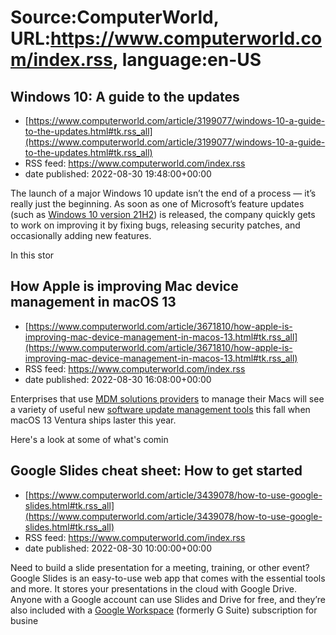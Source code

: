 # Source:ComputerWorld, URL:https://www.computerworld.com/index.rss, language:en-US

## Windows 10: A guide to the updates
 - [https://www.computerworld.com/article/3199077/windows-10-a-guide-to-the-updates.html#tk.rss_all](https://www.computerworld.com/article/3199077/windows-10-a-guide-to-the-updates.html#tk.rss_all)
 - RSS feed: https://www.computerworld.com/index.rss
 - date published: 2022-08-30 19:48:00+00:00

<article>
	<section class="page">
<p>The launch of a major Windows 10 update isn’t the end of a process — it’s really just the beginning. As soon as one of Microsoft’s feature updates (such as <a href="https://www.computerworld.com/article/3640973/microsoft-releases-its-windows-10-november-2021-update.html">Windows 10 version 21H2</a>) is released, the company quickly gets to work on improving it by fixing bugs, releasing security patches, and occasionally adding new features.</p><p>In this stor

## How Apple is improving Mac device management in macOS 13
 - [https://www.computerworld.com/article/3671810/how-apple-is-improving-mac-device-management-in-macos-13.html#tk.rss_all](https://www.computerworld.com/article/3671810/how-apple-is-improving-mac-device-management-in-macos-13.html#tk.rss_all)
 - RSS feed: https://www.computerworld.com/index.rss
 - date published: 2022-08-30 16:08:00+00:00

<article>
	<section class="page">
<p>Enterprises that use <a href="https://www.computerworld.com/article/3666731/apple-mdm-industry-outlook-mergers-acquisitions.html">MDM solutions providers</a> to manage their Macs will see a variety of useful new <a href="https://www.computerworld.com/article/3669290/jamfs-q2-earnings-show-customers-up-34-devices-up-224.html">software update management tools</a> this fall when macOS 13 Ventura ships laster this year.</p><p>Here's a look at some of what's comin

## Google Slides cheat sheet: How to get started
 - [https://www.computerworld.com/article/3439078/how-to-use-google-slides.html#tk.rss_all](https://www.computerworld.com/article/3439078/how-to-use-google-slides.html#tk.rss_all)
 - RSS feed: https://www.computerworld.com/index.rss
 - date published: 2022-08-30 10:00:00+00:00

<article>
	<section class="page">
<p>Need to build a slide presentation for a meeting, training, or other event? Google Slides is an easy-to-use web app that comes with the essential tools and more. It stores your presentations in the cloud with Google Drive. Anyone with a Google account can use Slides and Drive for free, and they’re also included with a <a href="https://workspace.google.com/" rel="nofollow noopener" target="_blank">Google Workspace</a> (formerly G Suite) subscription for busine

